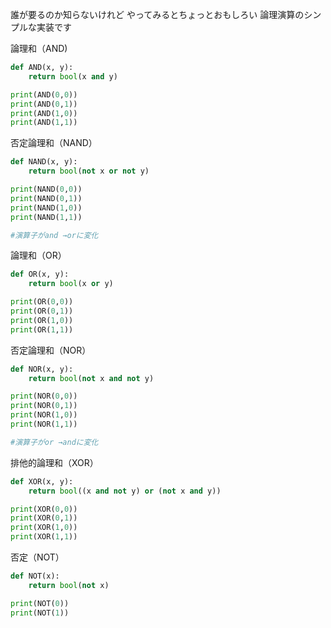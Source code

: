 誰が要るのか知らないけれど
やってみるとちょっとおもしろい
論理演算のシンプルな実装です



論理和（AND)
```python
def AND(x, y):
    return bool(x and y)

print(AND(0,0))
print(AND(0,1))
print(AND(1,0))
print(AND(1,1))
```

否定論理和（NAND）
```python
def NAND(x, y):
    return bool(not x or not y)

print(NAND(0,0))
print(NAND(0,1))
print(NAND(1,0))
print(NAND(1,1))

#演算子がand →orに変化
```

論理和（OR）
```python
def OR(x, y):
    return bool(x or y)

print(OR(0,0))
print(OR(0,1))
print(OR(1,0))
print(OR(1,1))
```

否定論理和（NOR）
```python
def NOR(x, y):
    return bool(not x and not y)

print(NOR(0,0))
print(NOR(0,1))
print(NOR(1,0))
print(NOR(1,1))

#演算子がor →andに変化
```

排他的論理和（XOR）
```python
def XOR(x, y):
    return bool((x and not y) or (not x and y))

print(XOR(0,0))
print(XOR(0,1))
print(XOR(1,0))
print(XOR(1,1))
```

否定（NOT）
```python
def NOT(x):
    return bool(not x)

print(NOT(0))
print(NOT(1))
```